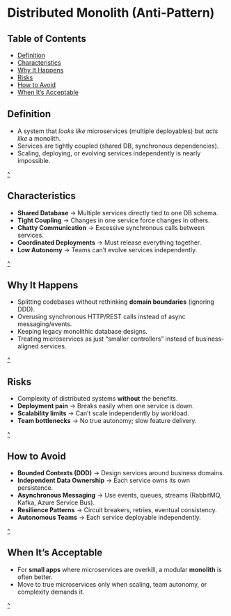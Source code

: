 # Distributed Monolith (Anti-Pattern)

## Table of Contents
- [Definition](#definition)
- [Characteristics](#characteristics)
- [Why It Happens](#why-it-happens)
- [Risks](#risks)
- [How to Avoid](#how-to-avoid)
- [When It’s Acceptable](#when-its-acceptable)

## Definition
- A system that *looks like* microservices (multiple deployables) but *acts like* a monolith.  
- Services are tightly coupled (shared DB, synchronous dependencies).  
- Scaling, deploying, or evolving services independently is nearly impossible.  

[^](#distributed-monolith-anti-pattern)

## Characteristics
- **Shared Database** → Multiple services directly tied to one DB schema.  
- **Tight Coupling** → Changes in one service force changes in others.  
- **Chatty Communication** → Excessive synchronous calls between services.  
- **Coordinated Deployments** → Must release everything together.  
- **Low Autonomy** → Teams can’t evolve services independently.  

[^](#distributed-monolith-anti-pattern)

## Why It Happens
- Splitting codebases without rethinking **domain boundaries** (ignoring DDD).  
- Overusing synchronous HTTP/REST calls instead of async messaging/events.  
- Keeping legacy monolithic database designs.  
- Treating microservices as just “smaller controllers” instead of business-aligned services.  

[^](#distributed-monolith-anti-pattern)

## Risks
- Complexity of distributed systems **without** the benefits.  
- **Deployment pain** → Breaks easily when one service is down.  
- **Scalability limits** → Can’t scale independently by workload.  
- **Team bottlenecks** → No true autonomy; slow feature delivery.  

[^](#distributed-monolith-anti-pattern)

## How to Avoid
- **Bounded Contexts (DDD)** → Design services around business domains.  
- **Independent Data Ownership** → Each service owns its own persistence.  
- **Asynchronous Messaging** → Use events, queues, streams (RabbitMQ, Kafka, Azure Service Bus).  
- **Resilience Patterns** → Circuit breakers, retries, eventual consistency.  
- **Autonomous Teams** → Each service deployable independently.  

[^](#distributed-monolith-anti-pattern)

## When It’s Acceptable
- For **small apps** where microservices are overkill, a modular **monolith** is often better.  
- Move to true microservices only when scaling, team autonomy, or complexity demands it.  

[^](#distributed-monolith-anti-pattern)
